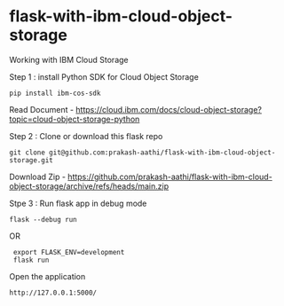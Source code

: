 # flask-with-ibm-cloud-object-storage

Working with IBM Cloud Storage 

Step 1 : install Python SDK for Cloud Object Storage

```
pip install ibm-cos-sdk
```

Read Document - https://cloud.ibm.com/docs/cloud-object-storage?topic=cloud-object-storage-python 

Step 2 : Clone or download this flask repo

```
git clone git@github.com:prakash-aathi/flask-with-ibm-cloud-object-storage.git
```

Download Zip - https://github.com/prakash-aathi/flask-with-ibm-cloud-object-storage/archive/refs/heads/main.zip 

Stpe 3 : Run flask app in debug mode 

```
flask --debug run
```

OR 

```
 export FLASK_ENV=development
 flask run

```

Open the application

```
http://127.0.0.1:5000/


